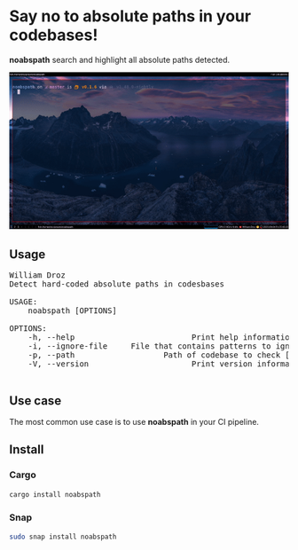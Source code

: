 # Say no to absolute paths in your codebases!

**noabspath** search and highlight all absolute paths detected.

<p align="center"><img src="https://raw.githubusercontent.com/wdroz/noabspath/master/img/demo.gif"/></p>

## Usage

<pre>
William Droz <william.droz.ch@gmail.com>
Detect hard-coded absolute paths in codesbases

USAGE:
    noabspath [OPTIONS]

OPTIONS:
    -h, --help                         Print help information
    -i, --ignore-file <IGNORE_FILE>    File that contains patterns to ignore [default: .gitignore]
    -p, --path <PATH>                  Path of codebase to check [default: .]
    -V, --version                      Print version information

</pre>

## Use case

The most common use case is to use **noabspath** in your CI pipeline.

## Install

### Cargo

```bash
cargo install noabspath
```

### Snap

```bash
sudo snap install noabspath
```